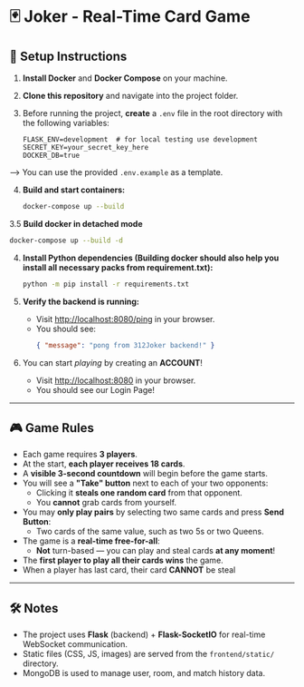 # 🃏 Joker - Real-Time Card Game

## 🚀 Setup Instructions

1. **Install Docker** and **Docker Compose** on your machine.

2. **Clone this repository** and navigate into the project folder.

3. Before running the project, **create** a `.env` file in the root directory with the following variables:

   ```dotenv
   FLASK_ENV=development  # for local testing use development
   SECRET_KEY=your_secret_key_here
   DOCKER_DB=true
   ```

--> You can use the provided `.env.example` as a template.

4. **Build and start containers:**
   ```bash
   docker-compose up --build
   ```
3.5 **Build docker in detached mode** 
   ```bash
   docker-compose up --build -d
   ```

4. **Install Python dependencies (Building docker should also help you install all necessary packs from requirement.txt):**
   ```bash
   python -m pip install -r requirements.txt
   ```
  

5. **Verify the backend is running:**
   - Visit [http://localhost:8080/ping](http://localhost:8080/ping) in your browser.
   - You should see:
     ```json
     { "message": "pong from 312Joker backend!" }
     ```

6. You can start *playing* by creating an **ACCOUNT**!
   - Visit [http://localhost:8080](http://localhost:8080) in your browser.
   - You should see our Login Page!
---

## 🎮 Game Rules

- Each game requires **3 players**.
- At the start, **each player receives 18 cards**.
- A **visible 3-second countdown** will begin before the game starts.
- You will see a **"Take" button** next to each of your two opponents:
  - Clicking it **steals one random card** from that opponent.
  - You **cannot** grab cards from yourself.
- You may **only play pairs** by selecting two same cards and press **Send Button**:
  - Two cards of the same value, such as two 5s or two Queens.
- The game is a **real-time free-for-all**:
  - **Not** turn-based — you can play and steal cards **at any moment**!
- The **first player to play all their cards wins** the game.
- When a player has last card, their card **CANNOT** be steal
---

## 🛠️ Notes

- The project uses **Flask** (backend) + **Flask-SocketIO** for real-time WebSocket communication.
- Static files (CSS, JS, images) are served from the `frontend/static/` directory.
- MongoDB is used to manage user, room, and match history data.

